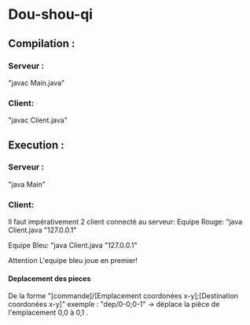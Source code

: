 # Dou-shou-qi
## Compilation :
### Serveur :
"javac Main.java"
### Client:
"javac Client.java"
## Execution :
### Serveur :
"java Main"
### Client:
Il faut impérativement 2 client connecté au serveur:
Equipe Rouge:
"java Client.java "127.0.0.1" 

Equipe Bleu:
"java Client.java "127.0.0.1"

Attention L'equipe bleu joue en premier!

#### Deplacement des pieces
De la forme "[commande]/[Emplacement coordonées x-y];[Destination coordonées x-y]"
exemple : "dep/0-0;0-1" -> déplace la pièce de l'emplacement 0,0 à 0,1 .


